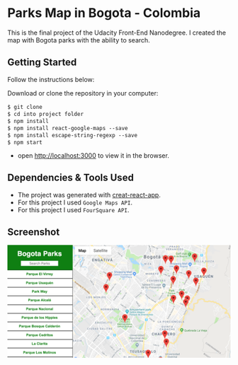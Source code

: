 # Parks Map in Bogota - Colombia

This is the final project of the Udacity Front-End Nanodegree.
I created the map with Bogota parks with the ability to search.

## Getting Started

Follow the instructions below:

Download or clone the repository in your computer:
```
$ git clone
$ cd into project folder
$ npm install
$ npm install react-google-maps --save
$ npm install escape-string-regexp --save
$ npm start
```
* open [http://localhost:3000](http://localhost:3000) to view it in the browser.

## Dependencies & Tools Used

* The project was generated with [creat-react-app](https://reactjs.org/docs/create-a-new-react-app.html).
* For this project I used `Google Maps API`.
* For this project I used `FourSquare API`.


## Screenshot

![Screenshot](./src/ScreenShotApp.png "Screenshot of the App")
